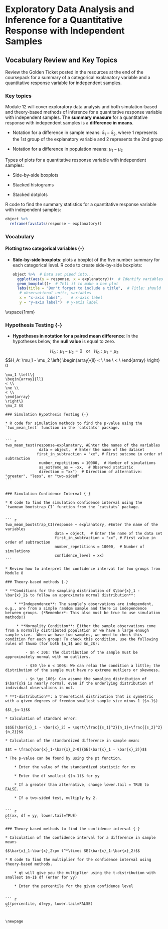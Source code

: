 # Exploratory Data Analysis and Inference for a Quantitative Response with Independent Samples

## Vocabulary Review and Key Topics

Review the Golden Ticket posted in the resources at the end of the coursepack for a summary of a categorical explanatory variable and a quantitative response variable for independent samples.  

### Key topics

Module 12 will cover exploratory data analysis and both simulation-based and theory-based methods of inference for a quantitative response variable with independent samples. The **summary measure** for a quantitative response with independent samples is a **difference in means**. 

* Notation for a difference in sample means: $\bar{x}_1 - \bar{x}_2$, where 1 represents the 1st group of the explanatory variable and 2 represents the 2nd group

* Notation for a difference in population means: $\mu_1 - \mu_2$

Types of plots for a quantitative response variable with independent samples:

* Side-by-side boxplots

* Stacked histograms

* Stacked dotplots

R code to find the summary statistics for a quantitative response variable with independent samples:

``` r
object %>%
  reframe(favstats(response ~ explanatory))
```


### Vocabulary

#### Plotting two categorical variables {-}

* **Side-by-side boxplots**: plots a boxplot of the five number summary for each categorical level. R code to create side-by-side boxplots:
    
    ``` r
    object %>%  # Data set piped into...
      ggplot(aes(y = response, x = explanatory))+  # Identify variables
      geom_boxplot()+  # Tell it to make a box plot
      labs(title = "Don't forget to include a title",  # Title: should include the type of plot,
       # observational units, variables
       x = "x-axis label",    # x-axis label
       y = "y-axis label")  # y-axis label
    ```


\vspace{1mm}


### Hypothesis Testing {-}

* **Hypotheses in notation for a paired mean difference**: In the hypotheses below, the **null value** is equal to zero.

$$H_0: \mu_1 - \mu_2 = 0 ~~~ \text{or}~~~ H_0: \mu_1 = \mu_2 $$
$$H_A: \mu_1 - \mu_2 \left\{
\begin{array}{ll}
< \\
\ne \\
< \\
\end{array}
\right\}
0 
~~~ \text{or} ~~~ H_A:
\mu_1 \left\{
\begin{array}{ll}
< \\
\ne \\
< \\
\end{array}
\right\}
\mu_2 $$

### Simulation Hypothesis Testing {-}

* R code for simulation methods to find the p-value using the `two_mean_test` function in the `catstats` package.


``` r
two_mean_test(response~explanatory, #Enter the names of the variables 
               data = object,  # Enter the name of the dataset
              first_in_subtraction = "xx", # First outcome in order of subtraction 
               number_repetitions = 10000,  # Number of simulations 
               as_extreme_as = -xx,  # Observed statistic 
               direction = "xx")  # Direction of alternative: "greater", "less", or "two-sided"
```


### Simulation Confidence Interval {-}

* R code to find the simulation confidence interval using the `twomean_bootstrap_CI` function from the `catstats` package.


``` r
two_mean_bootstrap_CI(response ~ explanatory, #Enter the name of the variables
                      data = object,  # Enter the name of the data set
                      first_in_subtraction = "xx", # First value in order of subtraction
                      number_repetitions = 10000,  # Number of simulations
                      confidence_level = xx)
```

* Review how to interpret the confidence interval for two groups from Module 8

### Theory-based methods {-}

* **Conditions for the sampling distribution of $\bar{x}_1 - \bar{x}_2$ to follow an approximate normal distribution**:

    * **Independence**: The sample’s observations are independent, e.g., are from a simple random sample and there is independence between groups. (*Remember*: This also must be true to use simulation methods!)

     * **Normality Condition**: Either the sample observations come from a normally distributed population or we have a large enough sample size.  When we have two samples, we need to check this condition for each group! To check this condition, use the following rules of thumb (for both $n_1$ and $n_2$):
     
         - $n < 30$: The distribution of the sample must be approximately normal with no outliers.
         
         - $30 \le n < 100$: We can relax the condition a little; the distribution of the sample must have no extreme outliers or skewness.
         
         - $n \ge 100$: Can assume the sampling distribution of $\bar{x}$ is nearly normal, even if the underlying distribution of individual observations is not.
         
* **t-distribution**: a theoretical distribution that is symmetric with a given degrees of freedom smallest sample size minus 1 ($n-1$)

$$t_{n-1}$$

* Calculation of standard error:

$$SE(\bar{x}_1 - \bar{x}_2) = \sqrt{\frac{{s_1}^2}{n_1}+\frac{{s_2}^2}{n_2}}$$

* Calculation of the standardized difference in sample mean:

$$t = \frac{\bar{x}_1-\bar{x}_2-0}{SE(\bar{x}_1 - \bar{x}_2)}$$

* The p-value can be found by using the pt function.

    * Enter the value of the standardized statistic for xx
    
    * Enter the df smallest $(n-1)$ for yy
    
    * If a greater than alternative, change lower.tail = TRUE to FALSE.
    
    * If a two-sided test, multiply by 2.


``` r
pt(xx, df = yy, lower.tail=TRUE)
```

### Theory-based methods to find the confidence interval {-}

* Calculation of the confidence interval for a difference in sample means

$$\bar{x}_1-\bar{x}_2\pm t^*\times SE(\bar{x}_1-\bar{x}_2)$$

* R code to find the multiplier for the confidence interval using theory-based methods.

    * qt will give you the multiplier using the t-distribution with smallest $n-1$ df (enter for yy)
    
    * Enter the percentile for the given confidence level


``` r
qt(percentile, df=yy, lower.tail=FALSE)
```


\newpage
